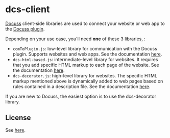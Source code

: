 # dcs-client

[Docuss](https://github.com/sylque/docuss) client-side libraries are used to
connect your website or web app to the
[Docuss plugin](https://github.com/sylque/dcs-discourse-plugin).

Depending on your use case, you'll need **one** of these 3 libraries, :

- `comToPlugin.js`: low-level library for communication with the Docuss plugin.
  Supports websites and web apps. See the documentation [here](comToPlugin.md).
- `dcs-html-based.js`: intermediate-level library for websites. It requires that
  you add specific HTML markup to each page of the website. See the
  documentation [here](dcs-html-based.md).
- `dcs-decorator.js`: high-level library for websites. The specific HTML markup
  mentioned above is dynamically added to web pages based on rules contained in
  a description file. See the documentation [here](dcs-decorator.md).

If you are new to Docuss, the easiest option is to use the dcs-decorator
library.

## License

See [here](https://github.com/sylque/docuss#license).
